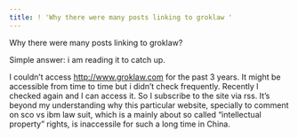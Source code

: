 ```yaml
---
title: ! 'Why there were many posts linking to groklaw '
---
```


<p>Why there were many posts linking to groklaw?</p>

<p>Simple answer:  i am reading it to catch up.</p>

<p>I couldn&#8217;t access <a href="http://www.groklaw.com">http://www.groklaw.com</a> for the past 3 years. It might be accessible from time to time but i didn&#8217;t check frequently. Recently I checked again and I can access it. So I subscribe to the site via rss. It&#8217;s beyond my understanding why this particular website, specially to comment on sco vs ibm law suit, which is a mainly about so called &#8220;intellectual property&#8221; rights, is inaccessile for such a long time in China.</p>
